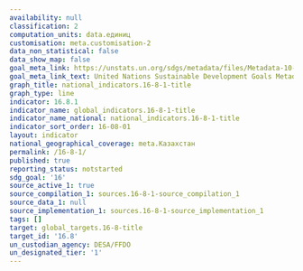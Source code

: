 ```yaml
---
availability: null
classification: 2
computation_units: data.единиц
customisation: meta.customisation-2
data_non_statistical: false
data_show_map: false
goal_meta_link: https://unstats.un.org/sdgs/metadata/files/Metadata-10-06-01.pdf
goal_meta_link_text: United Nations Sustainable Development Goals Metadata (pdf 1361kB)
graph_title: national_indicators.16-8-1-title
graph_type: line
indicator: 16.8.1
indicator_name: global_indicators.16-8-1-title
indicator_name_national: national_indicators.16-8-1-title
indicator_sort_order: 16-08-01
layout: indicator
national_geographical_coverage: meta.Казахстан
permalink: /16-8-1/
published: true
reporting_status: notstarted
sdg_goal: '16'
source_active_1: true
source_compilation_1: sources.16-8-1-source_compilation_1
source_data_1: null
source_implementation_1: sources.16-8-1-source_implementation_1
tags: []
target: global_targets.16-8-title
target_id: '16.8'
un_custodian_agency: DESA/FFDO
un_designated_tier: '1'
---
```

